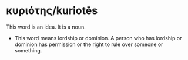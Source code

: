 # κυριότης/kuriotēs

This word is an idea. It is a noun.

* This word means lordship or dominion. A person who has lordship or dominion has permission or the right to rule over someone or something. 
